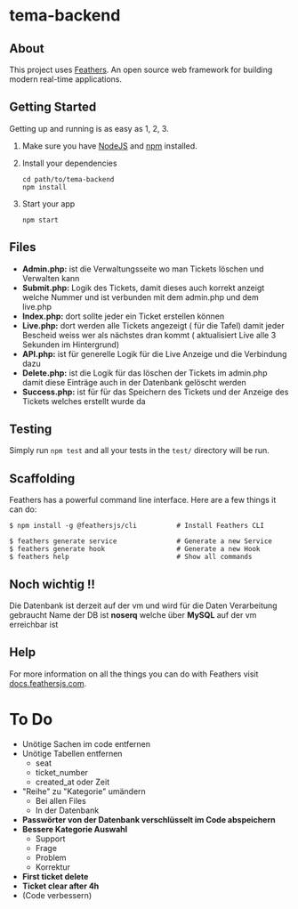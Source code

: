 # tema-backend

> 

## About

This project uses [Feathers](http://feathersjs.com). An open source web framework for building modern real-time applications.

## Getting Started

Getting up and running is as easy as 1, 2, 3.

1. Make sure you have [NodeJS](https://nodejs.org/) and [npm](https://www.npmjs.com/) installed.
2. Install your dependencies

    ```
    cd path/to/tema-backend
    npm install
    ```

3. Start your app

    ```
    npm start
    ```

## Files
- **Admin.php:** ist die Verwaltungsseite wo man Tickets löschen und Verwalten kann
- **Submit.php:** Logik des Tickets, damit dieses auch korrekt anzeigt welche Nummer und ist verbunden mit dem admin.php und dem live.php
- **Index.php:** dort sollte jeder ein Ticket erstellen können 
- **Live.php:** dort werden alle Tickets angezeigt ( für die Tafel) damit jeder Bescheid weiss wer als nächstes dran kommt ( aktualisiert Live alle 3 Sekunden im Hintergrund)
- **API.php:** ist für generelle Logik für die Live Anzeige und die Verbindung dazu 
- **Delete.php:** ist die Logik für das löschen der Tickets im admin.php damit diese Einträge auch in der Datenbank gelöscht werden 
- **Success.php:** ist für für das Speichern des Tickets und der Anzeige des Tickets welches erstellt wurde da 

## Testing

Simply run `npm test` and all your tests in the `test/` directory will be run.

## Scaffolding

Feathers has a powerful command line interface. Here are a few things it can do:

```
$ npm install -g @feathersjs/cli          # Install Feathers CLI

$ feathers generate service               # Generate a new Service
$ feathers generate hook                  # Generate a new Hook
$ feathers help                           # Show all commands
```
## Noch wichtig !!
Die Datenbank ist derzeit auf der vm und wird für die Daten Verarbeitung gebraucht 
Name der DB ist **noserq** welche über **MySQL** auf der vm erreichbar ist

## Help

For more information on all the things you can do with Feathers visit [docs.feathersjs.com](http://docs.feathersjs.com).


# To Do
- Unötige Sachen im code entfernen
- Unötige Tabellen entfernen
    - seat
    - ticket_number
    - created_at oder Zeit
- "Reihe" zu "Kategorie" umändern
    - Bei allen Files
    - In der Datenbank
- **Passwörter von der Datenbank verschlüsselt im Code abspeichern**
- **Bessere Kategorie Auswahl**
    - Support
    - Frage
    - Problem
    - Korrektur
- **First ticket delete** 
- **Ticket clear after 4h**
- (Code verbessern)
